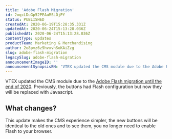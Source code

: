 ```yaml
---
title: 'Adobe Flash Migration'
id: 2oqcLDuGp52PEAuMSLOjPY
status: PUBLISHED
createdAt: 2020-06-19T15:28:35.331Z
updatedAt: 2020-06-24T15:13:28.036Z
publishedAt: 2020-06-24T15:13:28.036Z
contentType: updates
productTeam: Marketing & Merchandising
author: 2o8pvz6z9hvxvhSoKAiZzg
slug: adobe-flash-migration
legacySlug: adobe-flash-migration
announcementImageID: ''
announcementSynopsisEN: 'VTEX updated the CMS module due to the Adobe Flash migration'
---
```


VTEX updated the CMS module due to the [Adobe Flash migration until the end of 2020](https://www.blog.google/products/chrome/saying-goodbye-flash-chrome/). Previously, the buttons had Flash configuration but now they will be replaced with Javascript.

## What changes?

This update makes the CMS experience simpler, the new buttons will be identical to the old ones and to see them, you no longer need to enable Flash to your browser.
